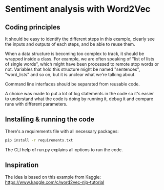 # Sentiment analysis with Word2Vec

## Coding principles

It should be easy to identify the different steps in this example, clearly see the inputs and outputs of each steps, and be able to reuse them.

When a data structure is becoming too complex to track, it should be wrapped inside a class. For example, we are often speaking of "list of lists of single words", which might have been processed to remote stop words or not.
Variables that hold this structure might be named "sentences", "word_lists" and so on, but it is unclear what we're talking about.

Command line interfaces should be separated from reusable code.

A choice was made to put a lot of log statements in the code so it's easier to understand what the code is doing by running it, debug it and compare runs with different parameters.

## Installing & running the code

There's a requirements file with all necessary packages:

```bash
pip install -r requirements.txt
```

The CLI help of run.py explains all options to run the code.

## Inspiration

The idea is based on this example from Kaggle:
https://www.kaggle.com/c/word2vec-nlp-tutorial
